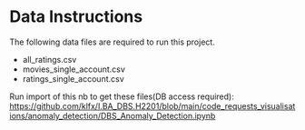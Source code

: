 # Data Instructions

The following data files are required to run this project.

* all_ratings.csv
* movies_single_account.csv
* ratings_single_account.csv

Run import of this nb to get these files(DB access required):
https://github.com/klfx/I.BA_DBS.H2201/blob/main/code_requests_visualisations/anomaly_detection/DBS_Anomaly_Detection.ipynb

